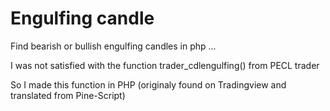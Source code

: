 # Engulfing candle

Find bearish or bullish engulfing candles in php ...

I was not satisfied with the function trader_cdlengulfing() from PECL trader

So I made this function in PHP (originaly found on Tradingview and translated from Pine-Script)
